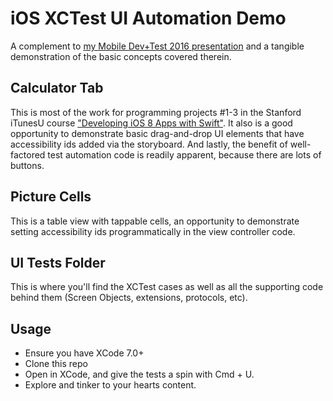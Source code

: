 # iOS XCTest UI Automation Demo

A complement to [my Mobile Dev+Test 2016 presentation](https://mobiledevtest.techwell.com/program/concurrent-sessions/scalable-and-collaborative-ios-ui-test-automation-swift) and a tangible demonstration of the basic concepts covered therein.

## Calculator Tab

This is most of the work for programming projects #1-3 in the Stanford iTunesU course ["Developing iOS 8 Apps with Swift"](https://itunes.apple.com/us/course/developing-ios-8-apps-swift/id961180099). It also is a good opportunity to demonstrate basic drag-and-drop UI elements that have accessibility ids added via the storyboard. And lastly, the benefit of well-factored test automation code is readily apparent, because there are lots of buttons.

## Picture Cells

This is a table view with tappable cells, an opportunity to demonstrate setting accessibility ids programmatically in the view controller code.

## UI Tests Folder

This is where you'll find the XCTest cases as well as all the supporting code behind them (Screen Objects, extensions, protocols, etc).

## Usage

- Ensure you have XCode 7.0+
- Clone this repo
- Open in XCode, and give the tests a spin with Cmd + U.
- Explore and tinker to your hearts content.
